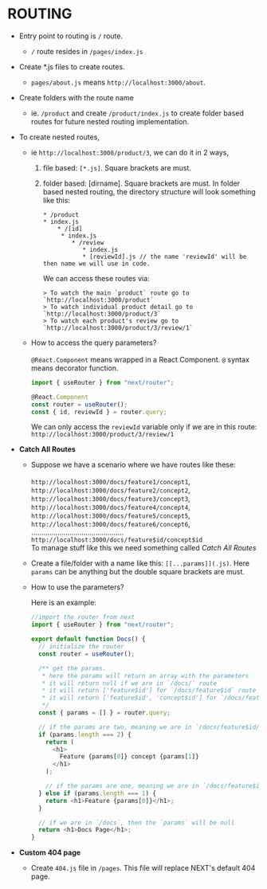 # ROUTING

- Entry point to routing is `/` route.

  - `/` route resides in `/pages/index.js`

- Create \*.js files to create routes.

  - `pages/about.js` means `http://localhost:3000/about`.

- Create folders with the route name

  - ie. `/product` and create `/product/index.js` to create folder based routes for future nested routing implementation.

- To create nested routes,

  - ie `http://localhost:3000/product/3`, we can do it in 2 ways,

    1.  file based: `[*.js]`. Square brackets are must.
    2.  folder based: [dirname]. Square brackets are must. In folder based nested routing, the directory structure will look something like this:

            * /product
            * index.js
                * /[id]
                 * index.js
                    * /review
                       * index.js
                       * [reviewId].js // the name 'reviewId' will be then name we will use in code.

        We can access these routes via:

            > To watch the main `product` route go to `http://localhost:3000/product`
            > To watch individual product detail go to `http://localhost:3000/product/3`
            > To watch each product's review go to `http://localhost:3000/product/3/review/1`

  - How to access the query parameters? <br><br>
    `@React.Component` means wrapped in a React Component. `@` syntax means decorator function.<br>

    ```javascript
    import { useRouter } from "next/router";

    @React.Component
    const router = useRouter();
    const { id, reviewId } = router.query;
    ```

    We can only access the `reviewId` variable only if we are in this route: `http://localhost:3000/product/3/review/1`

- **Catch All Routes**

  - Suppose we have a scenario where we have routes like these: <br><br>
    `http://localhost:3000/docs/feature1/concept1`, <br>
    `http://localhost:3000/docs/feature2/concept2`, <br>
    `http://localhost:3000/docs/feature3/concept3`, <br>
    `http://localhost:3000/docs/feature4/concept4`, <br>
    `http://localhost:3000/docs/feature5/concept5`, <br>
    `http://localhost:3000/docs/feature6/concept6`, <br>
    .............................................. <br>
    `http://localhost:3000/docs/feature$id/concept$id` <br>
    To manage stuff like this we need something called _Catch All Routes_<br>

  - Create a file/folder with a name like this: `[[...params]](.js)`.
    Here `params` can be anything but the double square brackets are must.
  - How to use the parameters?<br>

    Here is an example:

    ```javascript
    //import the router from next
    import { useRouter } from "next/router";

    export default function Docs() {
      // initialize the router
      const router = useRouter();

      /** get the params.
       * here the params will return an array with the parameters
       * it will return null if we are in `/docs/` route
       * it will return ['feature$id'] for `/docs/feature$id` route
       * it will return ['feature$id', 'concept$id'] for `/docs/feature$id/concept$id` route
       */
      const { params = [] } = router.query;

      // if the params are two, meaning we are in `/docs/feature$id/concept$id`, then the array will be ['feature$id', 'concept$id']
      if (params.length === 2) {
        return (
          <h1>
            Feature {params[0]} concept {params[1]}
          </h1>
        );

        // if the params are one, meaning we are in `/docs/feature$id`, then the array will be ['feature$id']
      } else if (params.length === 1) {
        return <h1>Feature {params[0]}</h1>;
      }

      // if we are in `/docs`, then the `params` will be null
      return <h1>Docs Page</h1>;
    }
    ```

- **Custom 404 page**
  - Create `404.js` file in `/pages`. This file will replace NEXT's default 404 page.
